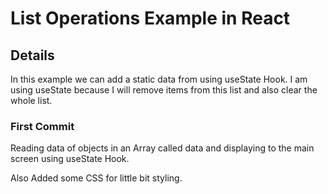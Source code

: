 # List Operations Example in React

## Details

In this example we can add a static data from using useState Hook. I
am using useState because I will remove items from this list and also
clear the whole list.

### First Commit

Reading data of objects in an Array called data and displaying
to the main screen using useState Hook.

Also Added some CSS for little bit styling.
